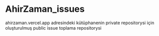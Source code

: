 # AhirZaman_issues
ahirzaman.vercel.app adresindeki kütüphanenin private repositorysi için oluşturulmuş public issue toplama repositorysi
